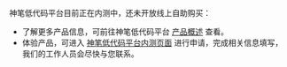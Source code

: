 神笔低代码平台目前正在内测中，还未开放线上自助购买：
- 了解更多产品信息，可前往神笔低代码平台 [产品概述](https://cloud.tencent.com/document/product/1365/51309) 查看。
- 体验产品，可进入 [神笔低代码平台内测页面](https://apaas.cloud.tencent.com/sign/apply) 进行申请，完成相关信息填写，我们的工作人员会尽快与您联系。
